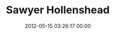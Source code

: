 ---
title: "Sawyer Hollenshead"
date: 2012-05-15 03:26:17 00:00
permalink: /sawyer
twitter: "sawyerh"
likes: [3,4,5,6,7,8,9,14,16,18,19,20,21,22,23,24,25,26,28,29,30,31,32,33,34,35,36,37,38,39,40,41,42,43,44,45,46,47,48,49,50,51,52,53,54,55,56,2,63,64,65,66,67,62,70,58,71,74,75,73,76,17,80,89,92,100,103,104,105,107,106,109,84,117,112,116,111,137,146,159,171,248,252,188,180,134,275,325,2239,2241,2460,397,366,398,389,358,120,429,435,437,447,467,468,306,2240,2243,2244,2245,2248,528,515,531,2251,2252,258,532,533,534,541,2246,2247,2254,544,138,555,559,561,562,563,564,582,584,585,2253,589,2256,601,605,618,636,639,626,654,656,673,674,675,2259,671,2260,2261,698,703,724,730,732,719,548,753,729,754,783,785,779,769,766,800,831,832,834,830,788,836,846,840,850,851,852,835,859,860,864,802,919,916,910,924,895,927,933,942,930,936,946,949,950,956,957,963,979,966,992,1001,1002,1003,991,970,1009,1010,1012,1004,1015,1016,1017,1018,1019,959,1025,1034,1029,1028,305,1037,1047,1024,1050,1055,1057,1061,1062,1063,1053,1068,1073,1074,1075,1070,1081,1082,1044,1106,1104,1108,1105,1109,1111,1101,1113,1114,1086,1095,1125,1130,1133,1134,1135,1136,1139,1150,1118,1155,1159,1145,1164,1170,2264,1195,1221,1216,1210,1224,1198,1225,1226,1227,1228,1197,1245,1246,1260,1263,1270,1274,1280,1281,1284,1271,1285,1286,1287,1288,1289,1290,1292,1293,710,1306,1307,1303,1312,1313,1311,1339,1340,1341,1336,1342,1344,1363,1362,876,337,1365,1371,1376,1375,1398,1393,1422,1429,1430,1433,1434,1441,1453,1454,1455,1456,1459,2267,1462,209,1483,1485,1492,2270,1495,1500,2273,2274,1510,1509,1514,1521,1522,1530,1534,1523,1402,1536,1539,1540,1545,1550,1553,2277,1549,1556,1557,1526,1560,1554,1561,1562,1535,1568,1570,2278,1574,1588,1596,1599,1607,1613,2471,2472,2477,2478,2479,1524,1650,1659,1679,1680,1702,1705,1710,1711,1712,1717,1718,1724,1741,1751,1730,1754,1764,1759,1772,1776,1783,1788,1784,1790,1809,1811,1813,1814,1816,1818,1819,1826,1827,1828,1838,1850,1843,1851,1849,1862,1864,1865,1866,1874,1875,1881,1883,1885,1886,1891,1889,1892,1895,1898,1538,1899,1900,1901,1903,1904,1905,1911,1917,1920,1921,1968,1969,1970,1972,1973,1976,1977,2282,2285,2286,2287,2288,2289,2290,2294,2295,2296,2298,2299,2302,2303,2304,2308,2310,2311,2315,2314,2318,2319,2325,2327,2334,2338,2339,2341,2364,2369,2371,2372,2373,2374,2375,2378,2379,2380,2386,1987,2005,2021,2024,2029,2030,2031,2032,2038,2036,2041,2043,2049,2051,2054,2055,2058,2068,2072,2073,2076,2078,2089,2104,2105,2092,2107,2112,2116,2117,2118,2119,2133,2134,2121,2307,2309,2342,2343,2366,2367,2387,2137,2138,2140,2142,2143,2145,2146,2147,2150,2149,2151,2152,2153,2154,2162,2163,2165,2166,2170,2176,2178,2344,2345,2346,2347,2348,2388,2389,2390,2400,2396,2401,2402,2403,2404,2411,2413,2415,2410,2417,2424,2425,2428,2429,2422,2430,2431,2432,2433,2435,2439,2442,2447,2456,2457,2181,2185,2198,2183,2199,2200,2207,2208,2209,2212,2213,2215,2216,2221,2223,2224,2229,2232,2231,2419,2459,2480,2481,2482,2484,2487,2494,2495,2498,2523,2524,2525,2538,2539,2581]
id: 1
gravatar: "http://www.gravatar.com/avatar/ee8dfe851f0965d5d516127c8b5986d6"
---